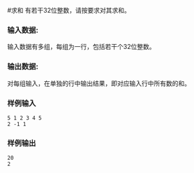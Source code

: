 #求和
有若干32位整数，请按要求对其求和。

### 输入数据:
输入数据有多组，每组为一行，包括若干个32位整数。

### 输出数据:
对每组输入，在单独的行中输出结果，即对应输入行中所有数的和。

### 样例输入
```shell script
5 1 2 3 4 5
2 -1 1
```

### 样例输出
```shell script
20
2
```
